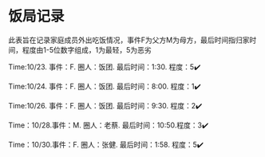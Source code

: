 # 饭局记录
此表旨在记录家庭成员外出吃饭情况，事件F为父方M为母方，最后时间指归家时间，程度由1-5位数字组成，1为最轻，5为恶劣


Time:10/23. 事件：F. 圈人：饭团. 最后时间：1:30. 程度：5✔️

Time:10/24. 事件：F. 圈人：饭团. 最后时间：8:00. 程度：1✔️

Time:10/26. 事件：F. 圈人：饭团. 最后时间：9:30. 程度：2✔️

Time：10/28.事件：M. 圈人：老蔡. 最后时间：10:50.程度：3✔️

Time：10/30.事件：F. 圈人：张健. 最后时间：1:58. 程度：5✔️
